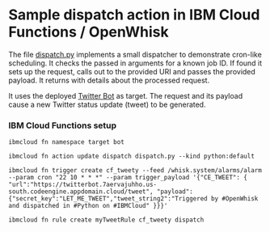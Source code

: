 # Sample dispatch action in IBM Cloud Functions / OpenWhisk

The file [dispatch.py](dispatch.py) implements a small dispatcher to demonstrate cron-like scheduling. It checks the passed in arguments for a known job ID. If found it sets up the request, calls out to the provided URI and passes the provided payload. It returns with details about the processed request.

It uses the deployed [Twitter Bot](https://github.com/data-henrik/twitterBot/tree/feed) as target. The request and its payload cause a new Twitter status update (tweet) to be generated.

### IBM Cloud Functions setup

```
ibmcloud fn namespace target bot
```

```
ibmcloud fn action update dispatch dispatch.py --kind python:default
```

```
ibmcloud fn trigger create cf_tweety --feed /whisk.system/alarms/alarm --param cron "22 10 * * *" --param trigger_payload '{"CE_TWEET": { "url":"https://twitterbot.7aervajuhho.us-south.codeengine.appdomain.cloud/tweet", "payload":{"secret_key":"LET_ME_TWEET","tweet_string2":"Triggered by #OpenWhisk and dispatched in #Python on #IBMCloud" }}}'
```

```
ibmcloud fn rule create myTweetRule cf_tweety dispatch
```

